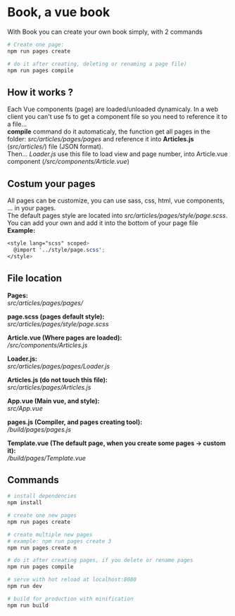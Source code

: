 # Book, a vue book
With Book you can create your own book simply, with 2 commands  
``` bash
# Create one page:
npm run pages create

# do it after creating, deleting or renaming a page file)
npm run pages compile
``` 

## How it works ?
Each Vue components (page) are loaded/unloaded dynamicaly. In a web client you can't use fs to get a component file so you need to reference it to a file...  
**compile** command do it automaticaly, the function get all pages in the folder: *src/articles/pages/pages* and reference it into **Articles.js** (*src/articles/*) file (JSON format).  
Then... *Loader.js* use this file to load view and page number, into Article.vue component (*/src/components/Article.vue*)

## Costum your pages
All pages can be customize, you can use sass, css, html, vue components, ... in your pages.  
The default pages style are located into *src/articles/pages/style/page.scss*.  
You can add your own and add it into the bottom of your page file  
**Example:**
``` scss
<style lang="scss" scoped>
  @import '../style/page.scss';
</style>
```

## File location
**Pages:**  
*src/articles/pages/pages/*    

**page.scss (pages default style):**  
*src/articles/pages/style/page.scss*    

**Article.vue (Where pages are loaded):**  
*/src/components/Articles.js*  

**Loader.js:**  
*src/articles/pages/pages/Loader.js*   

**Articles.js (do not touch this file):**  
*src/articles/pages/Articles.js*   

**App.vue (Main vue, and style):**  
*src/App.vue*    

**pages.js (Compiler, and pages creating tool):**  
*/build/pages/pages.js*   

**Template.vue (The default page, when you create some pages -> custom it):**  
*/build/pages/Template.vue*

## Commands

``` bash
# install dependencies
npm install

# create one new pages
npm run pages create

# create multiple new pages
# example: npm run pages create 3
npm run pages create n

# do it after creating pages, if you delete or rename pages
npm run pages compile

# serve with hot reload at localhost:8080
npm run dev

# build for production with minification
npm run build
```
